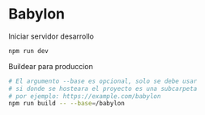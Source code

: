 # Babylon

Iniciar servidor desarrollo
```bash
npm run dev
```

Buildear para produccion
```bash
# El argumento --base es opcional, solo se debe usar
# si donde se hosteara el proyecto es una subcarpeta
# por ejemplo: https://example.com/babylon
npm run build -- --base=/babylon
```